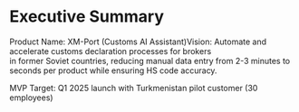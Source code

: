 # Executive Summary

  Product Name: XM-Port (Customs AI Assistant)Vision: Automate and accelerate customs declaration processes for brokers     
   in former Soviet countries, reducing manual data entry from 2-3 minutes to seconds per product while ensuring HS
  code accuracy.

  MVP Target: Q1 2025 launch with Turkmenistan pilot customer (30 employees)
